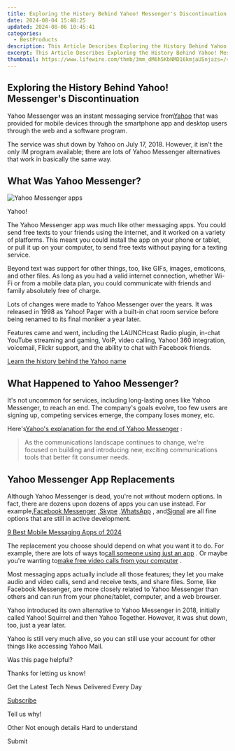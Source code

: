 ```yaml
---
title: Exploring the History Behind Yahoo! Messenger's Discontinuation
date: 2024-08-04 15:48:25
updated: 2024-08-06 10:45:41
categories:
  - BestProducts
description: This Article Describes Exploring the History Behind Yahoo! Messenger's Discontinuation
excerpt: This Article Describes Exploring the History Behind Yahoo! Messenger's Discontinuation
thumbnail: https://www.lifewire.com/thmb/3mm_dM6h5KbNMD16kmjaUSnjazs=/400x300/filters:no_upscale():max_bytes(150000):strip_icc():format(webp)/yahoo-logo-dfc499edd19d406494a61176de29453b.png
---
```


## Exploring the History Behind Yahoo! Messenger's Discontinuation
 Yahoo Messenger was an instant messaging service from[Yahoo](https://www.lifewire.com/what-is-yahoo-3483209) that was provided for mobile devices through the smartphone app and desktop users through the web and a software program.

 The service was shut down by Yahoo on July 17, 2018\. However, it isn't the only IM program available; there are lots of Yahoo Messenger alternatives that work in basically the same way.

## What Was Yahoo Messenger?

![Yahoo Messenger apps](https://www.lifewire.com/thmb/UzDH-0YQ56hZBZNOJulKCvMWo-U=/1500x0/filters:no_upscale():max_bytes(150000):strip_icc():format(webp)/yahoo-messenger-327522520b494164a0cdabddb1b361ef.png)

Yahoo!

 The Yahoo Messenger app was much like other messaging apps. You could send free texts to your friends using the internet, and it worked on a variety of platforms. This meant you could install the app on your phone or tablet, or pull it up on your computer, to send free texts without paying for a texting service.

 Beyond text was support for other things, too, like GIFs, images, emoticons, and other files. As long as you had a valid internet connection, whether Wi-Fi or from a mobile data plan, you could communicate with friends and family absolutely free of charge.

 Lots of changes were made to Yahoo Messenger over the years. It was released in 1998 as Yahoo! Pager with a built-in chat room service before being renamed to its final moniker a year later.

 Features came and went, including the LAUNCHcast Radio plugin, in-chat YouTube streaming and gaming, VoIP, video calling, Yahoo! 360 integration, voicemail, Flickr support, and the ability to chat with Facebook friends.

[Learn the history behind the Yahoo name](https://www.lifewire.com/what-does-yahoo-stand-for-2483337)

## What Happened to Yahoo Messenger?

 It's not uncommon for services, including long-lasting ones like Yahoo Messenger, to reach an end. The company's goals evolve, too few users are signing up, competing services emerge, the company loses money, etc.

 Here's[Yahoo's explanation for the end of Yahoo Messenger](https://web.archive.org/web/20200516194426/https://help.yahoo.com/kb/SLN28776.html) :

> As the communications landscape continues to change, we're focused on building and introducing new, exciting communications tools that better fit consumer needs.

## Yahoo Messenger App Replacements

 Although Yahoo Messenger is dead, you're not without modern options. In fact, there are dozens upon dozens of apps you can use instead. For example,[Facebook Messenger](https://www.messenger.com/) ,[Skype](https://www.skype.com/en/) ,[WhatsApp](https://www.whatsapp.com/) , and[Signal](https://signal.org/) are all fine options that are still in active development.

[9 Best Mobile Messaging Apps of 2024](https://www.lifewire.com/best-mobile-messaging-apps-2654839)

 The replacement you choose should depend on what you want it to do. For example, there are lots of ways to[call someone using just an app](https://www.lifewire.com/free-internet-phone-calls-1356646) . Or maybe you're wanting to[make free video calls from your computer](https://www.lifewire.com/apps-for-free-video-chat-3426695) .

 Most messaging apps actually include all those features; they let you make audio and video calls, send and receive texts, and share files. Some, like Facebook Messenger, are more closely related to Yahoo Messenger than others and can run from your phone/tablet, computer, and a web browser.

 Yahoo introduced its own alternative to Yahoo Messenger in 2018, initially called Yahoo! Squirrel and then Yahoo Together. However, it was shut down, too, just a year later.

 Yahoo is still very much alive, so you can still use your account for other things like accessing Yahoo Mail.

Was this page helpful?

Thanks for letting us know!

 Get the Latest Tech News Delivered Every Day

[Subscribe](https://www.lifewire.com/#)

Tell us why!

 Other  Not enough details  Hard to understand

 Submit

<ins class="adsbygoogle"
     style="display:block"
     data-ad-format="autorelaxed"
     data-ad-client="ca-pub-7571918770474297"
     data-ad-slot="1223367746"></ins>



<ins class="adsbygoogle"
     style="display:block"
     data-ad-client="ca-pub-7571918770474297"
     data-ad-slot="8358498916"
     data-ad-format="auto"
     data-full-width-responsive="true"></ins>
